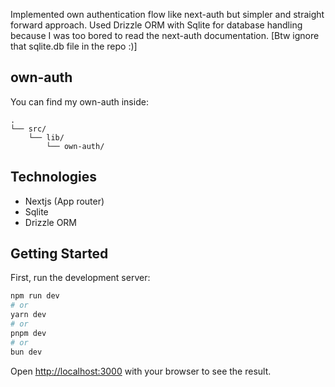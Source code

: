 Implemented own authentication flow like next-auth but simpler and straight forward approach. Used Drizzle ORM with Sqlite for database handling because I was too bored to read the next-auth documentation. [Btw ignore that sqlite.db file in the repo :)]

## own-auth

You can find my own-auth inside:

```
.
└── src/
    └── lib/
        └── own-auth/
```

## Technologies

- Nextjs (App router)
- Sqlite
- Drizzle ORM

## Getting Started

First, run the development server:

```bash
npm run dev
# or
yarn dev
# or
pnpm dev
# or
bun dev
```

Open [http://localhost:3000](http://localhost:3000) with your browser to see the result.
